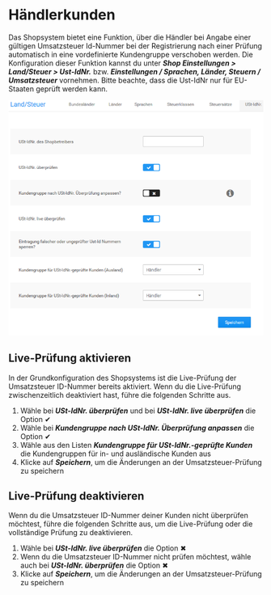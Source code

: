 # Händlerkunden

Das Shopsystem bietet eine Funktion, über die Händler bei Angabe einer gültigen Umsatzsteuer Id-Nummer bei der Registrierung nach einer Prüfung automatisch in eine vordefinierte Kundengruppe verschoben werden. Die Konfiguration dieser Funktion kannst du unter _**Shop Einstellungen \> Land/Steuer \> Ust-IdNr.**_ bzw. _**Einstellungen / Sprachen, Länder, Steuern / Umsatzsteuer**_ vornehmen. Bitte beachte, dass die Ust-IdNr nur für EU-Staaten geprüft werden kann.

![](../Bilder/Abb162_UmsatzsteuerIDPruefungKonfigurieren.png "Umsatzsteuer-ID-Prüfung konfigurieren")

## Live-Prüfung aktivieren

In der Grundkonfiguration des Shopsystems ist die Live-Prüfung der Umsatzsteuer ID-Nummer bereits aktiviert. Wenn du die Live-Prüfung zwischenzeitlich deaktiviert hast, führe die folgenden Schritte aus.

1.  Wähle bei _**USt-IdNr. überprüfen**_ und bei _**USt-IdNr. live überprüfen**_ die Option ✔
2.  Wähle bei _**Kundengruppe nach USt-IdNr. Überprüfung anpassen**_ die Option ✔
3.  Wähle aus den Listen _**Kundengruppe für USt-IdNr.-geprüfte Kunden**_ die Kundengruppen für in- und ausländische Kunden aus
4.  Klicke auf _**Speichern**_, um die Änderungen an der Umsatzsteuer-Prüfung zu speichern

## Live-Prüfung deaktivieren

Wenn du die Umsatzsteuer ID-Nummer deiner Kunden nicht überprüfen möchtest, führe die folgenden Schritte aus, um die Live-Prüfung oder die vollständige Prüfung zu deaktivieren.

1.  Wähle bei _**USt-IdNr. live überprüfen**_ die Option ✖
2.  Wenn du die Umsatzsteuer ID-Nummer nicht prüfen möchtest, wähle auch bei _**USt-IdNr. überprüfen**_ die Option ✖
3.  Klicke auf _**Speichern**_, um die Änderungen an der Umsatzsteuer-Prüfung zu speichern

